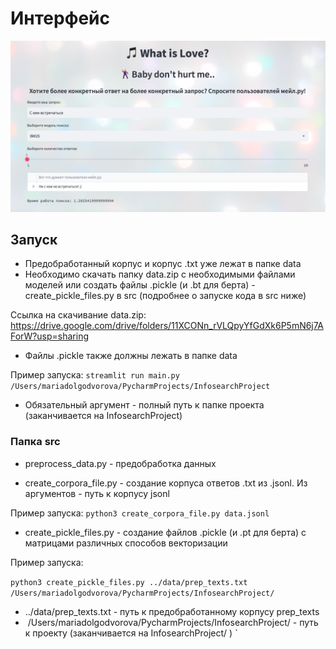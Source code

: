 # Интерфейс

![](img/front.png)

## Запуск

- Предобработанный корпус и корпус .txt уже лежат в папке data 
- Необходимо скачать папку data.zip с необходимыми файлами моделей или создать файлы .pickle (и .bt для берта) - create_pickle_files.py в src (подробнее о запуске кода в src ниже)

Ссылка на скачивание data.zip: https://drive.google.com/drive/folders/11XCONn_rVLQpyYfGdXk6P5mN6j7AForW?usp=sharing

- Файлы .pickle также должны лежать в папке data

Пример запуска:
`
streamlit run main.py /Users/mariadolgodvorova/PycharmProjects/InfosearchProject
`
- Обязательный аргумент - полный путь к папке проекта (заканчивается на InfosearchProject)
### Папка src

- preprocess_data.py - предобработка данных

- create_corpora_file.py - создание корпуса ответов .txt из .jsonl. Из аргументов - путь к корпусу jsonl

Пример запуска:
`
python3 create_corpora_file.py data.jsonl
`
- create_pickle_files.py - создание файлов .pickle (и .pt для берта) с матрицами
    различных способов векторизации

Пример запуска:

`
python3 create_pickle_files.py ../data/prep_texts.txt /Users/mariadolgodvorova/PycharmProjects/InfosearchProject/
`

- ../data/prep_texts.txt - путь к предобработанному корпусу prep_texts
-  /Users/mariadolgodvorova/PycharmProjects/InfosearchProject/ - путь к проекту (заканчивается на InfosearchProject/ )
`

